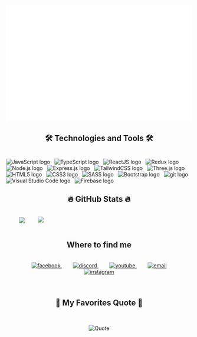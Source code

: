 <a href="#" target="_blank">
  <img src="svg/index.svg" width="1200" alt="my-profile" />
</a>

<h2 align="center">🛠 Technologies and Tools 🛠</h2>
<br>
<!-- https://simpleicons.org/ -->
<span><img src="https://img.shields.io/badge/JavaScript-282C34?logo=javascript&logoColor=F7DF1E" alt="JavaScript logo" title="JavaScript" height="25" /></span>
&nbsp;
<span><img src="https://img.shields.io/badge/TypeScript-282C34?logo=typescript&logoColor=3178C6" alt="TypeScript logo" title="TypeScript" height="25" /></span>
&nbsp;
<span><img src="https://img.shields.io/badge/ReactJS-282C34?logo=react&logoColor=61DAFB" alt="ReactJS logo" title="ReactJS" height="25" /></span>
&nbsp;
<span><img src="https://img.shields.io/badge/Redux-282C34?logo=redux&logoColor=764ABC" alt="Redux logo" title="Redux" height="25" /></span>
&nbsp;
<span><img src="https://img.shields.io/badge/Node.js-282C34?logo=node.js&logoColor=00F200" alt="Node.js logo" title="Node.js" height="25" /></span>
&nbsp;
<span><img src="https://img.shields.io/badge/Express-282C34?logo=express&logoColor=FFFFFF" alt="Express.js logo" title="Express.js" height="25" /></span>
&nbsp;
<span><img src="https://img.shields.io/badge/Tailwind%20CSS-282C34?logo=tailwind-css&logoColor=38B2AC" alt="TailwindCSS logo" title="TailwindCSS" height="25" /></span>
&nbsp;
<span><img src="https://img.shields.io/badge/Three.js-282C34?logo=three.js&logoColor=FFFFFF" alt="Three.js logo" title="Three.js" height="25" /></span>
&nbsp;
<span><img src="https://img.shields.io/badge/HTML5-282C34?logo=html5&logoColor=E34F26" alt="HTML5 logo" title="HTML5" height="25" /></span>
&nbsp;
<span><img src="https://img.shields.io/badge/CSS3-282C34?logo=css3&logoColor=1572B6" alt="CSS3 logo" title="CSS3" height="25" /></span>
&nbsp;
<span><img src="https://img.shields.io/badge/Sass-282C34?logo=sass&logoColor=CC6699" alt="SASS logo" title="SASS" height="25" /></span>
&nbsp;
<span><img src="https://img.shields.io/badge/Bootstrap-282C34?logo=bootstrap&logoColor=7952B3" alt="Bootstrap logo" title="Bootstrap" height="25" /></span>
&nbsp;
<span><img src="https://img.shields.io/badge/git-282C34?logo=git&logoColor=F05032" alt="git logo" title="git" height="25" /></span>
&nbsp;
<span><img src="https://img.shields.io/badge/VS%20Code-282C34?logo=visual-studio-code&logoColor=007ACC" alt="Visual Studio Code logo" title="Visual Studio Code" height="25" /></span>
&nbsp;
<span><img src="https://img.shields.io/badge/Firebase-282C34?logo=firebase&logoColor=FFCA28" alt="Firebase logo" title="Firebase" height="25" /></span>
&nbsp;

<br>
<h2 align="center">🔥 GitHub Stats 🔥</h2>
<!-- https://github.com/anuraghazra/github-readme-stats -->
<br>
<div align=center>
  <a href="#" title="">
    <img width="350" align="center" src="https://github-readme-stats.vercel.app/api/top-langs/?username=Viet-Truong&hide=c%23,powershell,Mathematica,Ruby,Objective-C,Objective-C%2b%2b,Cuda&title_color=61dafb&text_color=ffffff&icon_color=61dafb&bg_color=20232a&langs_count=8&layout=compact&border_color=61dafb&hide_border=true" />
  </a>
  <a href="#" title="">
    <img align="right" width="418" src="https://github-readme-stats.vercel.app/api?username=Viet-Truong&show_icons=true&theme=react&border_color=61dafb&hide_border=true" />
  </a>
</div>

<br>
<h2 align="center"> Where to find me </h2>
<br>
<div align="center">
  <a href="https://www.facebook.com/viettruong0208/" style="margin: 15px" target="blank">
    <img src="https://cdn.discordapp.com/attachments/951411070055104572/1043188539006922842/facebook.png" alt="facebook" />
  </a>
  <a href="https://github.com/Viet-Truong" style="margin: 15px" target="blank">
    <img src="https://cdn.discordapp.com/attachments/951411070055104572/1043189201543364728/discord.png" alt="discord" />
  </a>
  <a href="https://www.linkedin.com/in/trungquandev" style="margin: 15px"  target="blank">
    <img src="https://cdn.discordapp.com/attachments/951411070055104572/1043188537723453552/youtube.png" alt="youtube" />
  </a>
  <a href="mailto:viettruong0825@gmail.com" style="margin: 15px"  target="top">
    <img src="https://cdn.discordapp.com/attachments/951411070055104572/1043188538356813864/gmail.png" alt="email" />
  </a>
  <a href="https://instagram.com/trungquandev" style="margin: 15px"  target="blank">
    <img src="https://cdn.discordapp.com/attachments/951411070055104572/1043188538025455807/instagram.png" alt="instagram" />
  </a>
</div>

<br>
<br>
<h2 align="center">📑 My Favorites Quote 📑</h2>
<br>
<div align="center">

![Quote](https://github-readme-quotes.herokuapp.com/quote?theme=jolly&animation=grow_out_in&layout=default&font=default)

</div>
